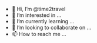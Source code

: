 - 👋 Hi, I’m @time2travel
- 👀 I’m interested in ...
- 🌱 I’m currently learning ...
- 💞️ I’m looking to collaborate on ...
- 📫 How to reach me ...

<!---
time2travel/time2travel is a ✨ special ✨ repository because its `README.md` (this file) appears on your GitHub profile.
You can click the Preview link to take a look at your changes.
--->
